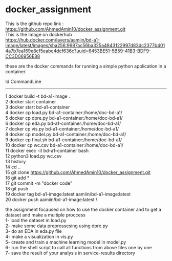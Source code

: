# docker_assignment


 This is the github repo link : \
  https://github.com/AhmedAmin10/docker_assignment.git \
 This is the Image on dockerhub \
https://hub.docker.com/layers/aamiin/bd-a1-image/latest/images/sha256:9987ac56ba325a4843122997d83dc2377b4014a7b7ea169e8cf5eabc4dcf636c?uuid=6453BE51-5B59-41B3-BDF9-CC3D06956E88

these are the docker commands  for running a simple python application in a container. 
  
Id CommandLine 
-- -----------
1 docker build -t bd-a1-image . \
2 docker start container \
3 docker start bd-a1-container \
4 docker cp load.py bd-a1-container:/home/doc-bd-a1/ \
5 docker cp dpre.py bd-a1-container:/home/doc-bd-a1/ \
6 docker cp eda.py bd-a1-container:/home/doc-bd-a1/ \
7 docker cp vis.py bd-a1-container:/home/doc-bd-a1/ \
8 docker cp model.py bd-a1-container:/home/doc-bd-a1/ \
9 docker cp final.sh bd-a1-container:/home/doc-bd-a1/ \
10 docker cp wc.csv bd-a1-container:/home/doc-bd-a1/ \
11 docker exec -it bd-a1-container bash \
12 python3 load.py wc.csv \
13 history \
14 cd .. \
15 git clone https://github.com/AhmedAmin10/docker_assignment.git \
16 git add * \
17 git commit -m "docker code" \
18 git push \
19 docker tag bd-a1-image:latest aamiin/bd-a1-image:latest \
20 docker push aamiin/bd-a1-image:latest \

the assignment focaused on how to use the docker container and to get a dataset and make a multiple proccess \
 1- load the dataset in load.py \
 2- make some data preprossesing  using dpre.py \
 3- do an EDA in eda.py file \
 4- make a visualization in vis.py \
 5-  create and train a machine learning model in model.py \
 6- run the shell script to call all functions from above files one by one \
 7- save the result of your analysis in service-results directory 
